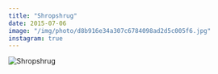 ```yaml
---
title: "Shropshrug"
date: 2015-07-06
image: "/img/photo/d8b916e34a307c6784098ad2d5c005f6.jpg"
instagram: true
---
```


![Shropshrug](/img/photo/d8b916e34a307c6784098ad2d5c005f6.jpg)
